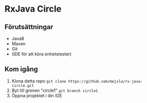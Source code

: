 # RxJava Circle

## Förutsättningar
- Java8
- Maven
- Git
- (IDE för att köra enhetstester)

## Kom igång
1. Klona detta repo
   `git clone https://github.com/mejsla/rx-java-circle.git`
2. Byt till grenen "circle1"
   `git branch circle1`
3. Öppna projektet i din IDE
